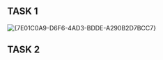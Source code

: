 ## TASK 1

![{7E01C0A9-D6F6-4AD3-BDDE-A290B2D7BCC7}](https://github.com/user-attachments/assets/551e646b-eb9d-46af-bc15-0ed2ff515461)

## TASK 2


